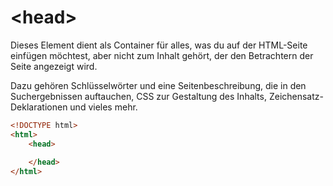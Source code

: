 # &lt;head&gt;

Dieses Element dient als Container für alles, was du auf der HTML-Seite einfügen möchtest, aber nicht zum Inhalt gehört, der den Betrachtern der Seite angezeigt wird. 

Dazu gehören Schlüsselwörter und eine Seitenbeschreibung, die in den Suchergebnissen auftauchen, CSS zur Gestaltung des Inhalts, Zeichensatz-Deklarationen und vieles mehr. 

```HTML
<!DOCTYPE html>
<html>
    <head>
        
    </head>
</html>
```